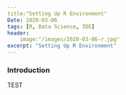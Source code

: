 ```yaml
---
title:"Setting Up R Environment"
Date: 2020-03-06
tags: [R, Data Science, IDE]
header:
    image:"/images/2020-03-06-r.jpg"
excerpt: "Setting Up R Environment"
---
```


### Introduction

TEST